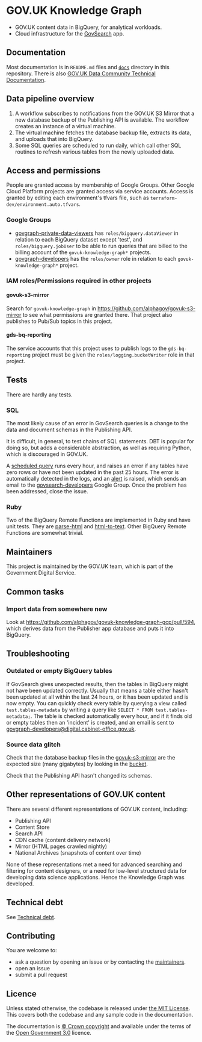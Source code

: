 # GOV.UK Knowledge Graph

* GOV.UK content data in BigQuery, for analytical workloads.
* Cloud infrastructure for the [GovSearch][govsearch] app.

## Documentation

Most documentation is in `README.md` files and [`docs`][docs] directory in this repository.  There is also [GOV.UK Data Community Technical Documentation][data-community-docs].

## Data pipeline overview

1. A workflow subscribes to notifications from the GOV.UK S3 Mirror that a new database backup of the Publishing API is available.  The workflow creates an instance of a virtual machine.
2. The virtual machine fetches the database backup file, extracts its data, and uploads that into BigQuery.
3. Some SQL queries are scheduled to run daily, which call other SQL routines to refresh various tables from the newly uploaded data.

## Access and permissions

People are granted access by membership of Google Groups.  Other Google Cloud Platform projects are granted access via service accounts.  Access is granted by editing each environment's tfvars file, such as `terraform-dev/environment.auto.tfvars`.

### Google Groups

* [govgraph-private-data-viewers](https://groups.google.com/a/digital.cabinet-office.gov.uk/g/govsearch-data-viewers/about) has `roles/bigquery.dataViewer` in relation to each BigQuery dataset except 'test', and `roles/bigquery.jobUser` to be able to run queries that are billed to the billing account of the `govuk-knowledge-graph*` projects.
* [govgraph-developers](https://groups.google.com/a/digital.cabinet-office.gov.uk/g/govsearch-developers/members) has the `roles/owner` role in relation to each `govuk-knowledge-graph*` project.

### IAM roles/Permissions required in other projects

#### govuk-s3-mirror

Search for `govuk-knowledge-graph` in https://github.com/alphagov/govuk-s3-mirror to see what permissions are granted there. That project also publishes to Pub/Sub topics in this project.

#### gds-bq-reporting

The service accounts that this project uses to publish logs to the `gds-bq-reporting` project must be given the `roles/logging.bucketWriter` role in that project.

## Tests

There are hardly any tests.

### SQL

The most likely cause of an error in GovSearch queries is a change to the data and document schemas in the Publishing API.

It is difficult, in general, to test chains of SQL statements.  DBT is popular for doing so, but adds a considerable abstraction, as well as requiring Python, which is discouraged in GOV.UK.

A [scheduled query][scheduled-query] runs every hour, and raises an error if any tables have zero rows or have not been updated in the past 25 hours.  The error is automatically detected in the logs, and an [alert][alert] is raised, which sends an email to the [govsearch-developers][govsearch-developers] Google Group.  Once the problem has been addressed, close the issue.

### Ruby

Two of the BigQuery Remote Functions are implemented in Ruby and have unit tests.  They are [parse-html](./src/cloud-functions/parse-html) and [html-to-text](./docker/html-to-text).  Other BigQuery Remote Functions are somewhat trivial.

## Maintainers

This project is maintained by the GOV.UK team, which is part of the Government Digital Service.

## Common tasks

### Import data from somewhere new

Look at https://github.com/alphagov/govuk-knowledge-graph-gcp/pull/594, which derives data from the Publisher app database and puts it into BigQuery.

## Troubleshooting

### Outdated or empty BigQuery tables

If GovSearch gives unexpected results, then the tables in BigQuery might not have been updated correctly.  Usually that means a table either hasn't been updated at all within the last 24 hours, or it has been updated and is now empty.  You can quickly check every table by querying a view called `test.tables-metadata` by writing a query like `SELECT * FROM test.tables-metadata;`. The table is checked automatically every hour, and if it finds old or empty tables then an 'incident' is created, and an email is sent to govgraph-developers@digital.cabinet-office.gov.uk.

### Source data glitch

Check that the database backup files in the [govuk-s3-mirror][govuk-s3-mirror] are the expected size (many gigabytes) by looking in the [bucket](https://console.cloud.google.com/storage/browser/govuk-s3-mirror_govuk-database-backups?project=govuk-s3-mirror).

Check that the Publishing API hasn't changed its schemas.

## Other representations of GOV.UK content

There are several different representations of GOV.UK content, including:

- Publishing API
- Content Store
- Search API
- CDN cache (content delivery network)
- Mirror (HTML pages crawled nightly)
- National Archives (snapshots of content over time)

None of these representations met a need for advanced searching and filtering for content designers, or a need for low-level structured data for developing data science applications.  Hence the Knowledge Graph was developed.

## Technical debt

See [Technical debt][technical-debt].

## Contributing

You are welcome to:

- ask a question by opening an issue or by contacting the [maintainers](#maintainers).
- open an issue
- submit a pull request

## Licence

Unless stated otherwise, the codebase is released under [the MIT License][mit]. This covers both the codebase and any sample code in the documentation.

The documentation is [© Crown copyright][copyright] and available under the terms of the [Open Government 3.0][ogl] licence.

[copyright]: http://www.nationalarchives.gov.uk/information-management/re-using-public-sector-information/uk-government-licensing-framework/crown-copyright/
[cpto-content-metadata]: https://console.cloud.google.com/welcome?project=cpto-content-metadata
[docs]: docs
[ga4-analytics-352613]: https://console.cloud.google.com/welcome?project=govuk-bigquery-analytics
[govsearch]: https://github.com/alphagov/govuk-knowledge-graph-search
[govuk-s3-mirror]: https://github.com/alphagov/govuk-s3-mirror
[mit]: LICENCE
[ogl]: http://www.nationalarchives.gov.uk/doc/open-government-licence/version/3/
[technical-debt]: docs/technical-debt.md
[scheduled-query]: https://console.cloud.google.com/bigquery/scheduled-queries/locations/europe-west2/configs/646d78e5-0000-2cd4-94b2-94eb2c1b665a/runs?project=govuk-knowledge-graph
[alert]: https://console.cloud.google.com/monitoring/alerting?project=govuk-knowledge-graph
[govsearch-data-viewers]: https://groups.google.com/a/digital.cabinet-office.gov.uk/g/govsearch-data-viewers/about
[govsearch-developers]: https://groups.google.com/a/digital.cabinet-office.gov.uk/g/govsearch-developers/members
[data-community-docs]: https://gds-data-docs-bkbishsofa-nw.a.run.app/engineering/knowledge-graph-pipeline-v2/#advantages-of-the-new-pipeline
[govuk-s3-mirror]: https://github.com/alphagov/govuk-s3-mirror
